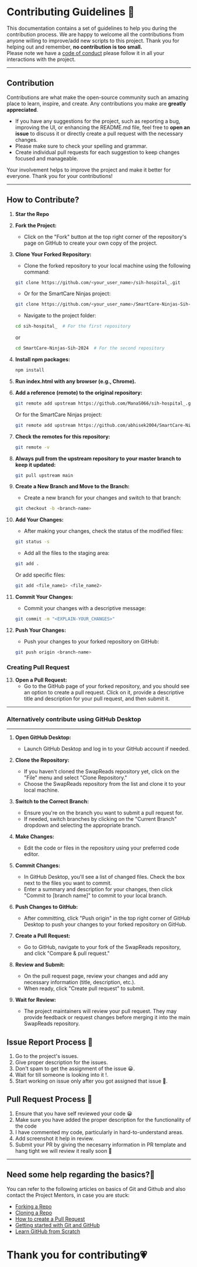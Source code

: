 # **Contributing Guidelines** 📄

This documentation contains a set of guidelines to help you during the contribution process.
We are happy to welcome all the contributions from anyone willing to improve/add new scripts to this project.
Thank you for helping out and remember, **no contribution is too small.**
<br>
Please note we have a [code of conduct](CODE_OF_CONDUCT.md) please follow it in all your interactions with the project.

<hr>

## Contribution

Contributions are what make the open-source community such an amazing place to learn, inspire, and create. Any contributions you make are **greatly appreciated**.

- If you have any suggestions for the project, such as reporting a bug, improving the UI, or enhancing the README.md file, feel free to **open an issue** to discuss it or directly create a pull request with the necessary changes.
- Please make sure to check your spelling and grammar.
- Create individual pull requests for each suggestion to keep changes focused and manageable.

Your involvement helps to improve the project and make it better for everyone. Thank you for your contributions!

<hr>

## How to Contribute?

1. **Star the Repo**

2. **Fork the Project:**

   - Click on the "Fork" button at the top right corner of the repository's page on GitHub to create your own copy of the project.

3. **Clone Your Forked Repository:**

   - Clone the forked repository to your local machine using the following command:

   ```sh
   git clone https://github.com/<your_user_name>/sih-hospital_.git
   ```

   - Or for the SmartCare Ninjas project:

   ```sh
   git clone https://github.com/<your_user_name>/SmartCare-Ninjas-Sih-2024.git
   ```

   - Navigate to the project folder:

   ```sh
   cd sih-hospital_  # For the first repository
   ```
   or
   ```sh
   cd SmartCare-Ninjas-Sih-2024  # For the second repository
   ```

4. **Install npm packages:**

   ```sh
   npm install
   ```

5. **Run index.html with any browser (e.g., Chrome).**

6. **Add a reference (remote) to the original repository:**

   ```sh
   git remote add upstream https://github.com/ManaS066/sih-hospital_.git
   ```

   Or for the SmartCare Ninjas project:

   ```sh
   git remote add upstream https://github.com/abhisek2004/SmartCare-Ninjas-Sih-2024.git
   ```

7. **Check the remotes for this repository:**

   ```sh
   git remote -v
   ```

8. **Always pull from the upstream repository to your master branch to keep it updated:**

   ```sh
   git pull upstream main
   ```

9. **Create a New Branch and Move to the Branch:**

   - Create a new branch for your changes and switch to that branch:

   ```sh
   git checkout -b <branch-name>
   ```

10. **Add Your Changes:**

    - After making your changes, check the status of the modified files:

    ```sh
    git status -s
    ```

    - Add all the files to the staging area:

    ```sh
    git add .
    ```

    Or add specific files:

    ```sh
    git add <file_name1> <file_name2>
    ```

11. **Commit Your Changes:**

    - Commit your changes with a descriptive message:

    ```sh
    git commit -m "<EXPLAIN-YOUR_CHANGES>"
    ```

12. **Push Your Changes:**

    - Push your changes to your forked repository on GitHub:

    ```sh
    git push origin <branch-name>
    ```
    
### Creating Pull Request

13. **Open a Pull Request:**
    - Go to the GitHub page of your forked repository, and you should see an option to create a pull request. Click on it, provide a descriptive title and description for your pull request, and then submit it.

<hr>

### Alternatively contribute using GitHub Desktop

<hr>

1. **Open GitHub Desktop:**

   - Launch GitHub Desktop and log in to your GitHub account if needed.

2. **Clone the Repository:**

   - If you haven't cloned the SwapReads repository yet, click on the "File" menu and select "Clone Repository."
   - Choose the SwapReads repository from the list and clone it to your local machine.

3. **Switch to the Correct Branch:**

   - Ensure you're on the branch you want to submit a pull request for.
   - If needed, switch branches by clicking on the "Current Branch" dropdown and selecting the appropriate branch.

4. **Make Changes:**

   - Edit the code or files in the repository using your preferred code editor.

5. **Commit Changes:**

   - In GitHub Desktop, you'll see a list of changed files. Check the box next to the files you want to commit.
   - Enter a summary and description for your changes, then click "Commit to [branch name]" to commit to your local branch.

6. **Push Changes to GitHub:**

   - After committing, click "Push origin" in the top right corner of GitHub Desktop to push your changes to your forked repository on GitHub.

7. **Create a Pull Request:**

   - Go to GitHub, navigate to your fork of the SwapReads repository, and click "Compare & pull request."

8. **Review and Submit:**

   - On the pull request page, review your changes and add any necessary information (title, description, etc.).
   - When ready, click "Create pull request" to submit.

9. **Wait for Review:**
   - The project maintainers will review your pull request. They may provide feedback or request changes before merging it into the main SwapReads repository.

## **Issue Report Process 📌**

1. Go to the project's issues.
2. Give proper description for the issues.
3. Don't spam to get the assignment of the issue 😀.
4. Wait for till someone is looking into it !.
5. Start working on issue only after you got assigned that issue 🚀.

## **Pull Request Process 🚀**

1. Ensure that you have self reviewed your code 😀
2. Make sure you have added the proper description for the functionality of the code
3. I have commented my code, particularly in hard-to-understand areas.
4. Add screenshot it help in review.
5. Submit your PR by giving the necesarry information in PR template and hang tight we will review it really soon 🚀

<hr>

## **Need some help regarding the basics?🤔**

You can refer to the following articles on basics of Git and Github and also contact the Project Mentors,
in case you are stuck:

- [Forking a Repo](https://help.github.com/en/github/getting-started-with-github/fork-a-repo)
- [Cloning a Repo](https://help.github.com/en/desktop/contributing-to-projects/creating-an-issue-or-pull-request)
- [How to create a Pull Request](https://opensource.com/article/19/7/create-pull-request-github)
- [Getting started with Git and GitHub](https://towardsdatascience.com/getting-started-with-git-and-github-6fcd0f2d4ac6)
- [Learn GitHub from Scratch](https://docs.github.com/en/get-started/start-your-journey/git-and-github-learning-resources)

# **Thank you for contributing💗**
